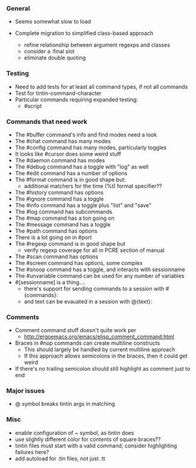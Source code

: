 ### General
 * Seems somewhat slow to load

 * Complete migration to simplified class-based approach
   * refine relationship between argument regexps and classes
   * consider a :final slot
   * eliminate double quoting

### Testing
 * Need to add tests for at least all command types, if not all commands
 * Test for tintin-command-character
 * Particular commands requiring expanded testing:
   * #script

### Commands that need work
 * The #buffer command's info and find modes need a look
 * The #chat command has many modes
 * The #config command has many modes, particularly toggles
 * It looks like #cursor does some weird stuff
 * The #daemon command has modes
 * The #debug command has a toggle with "log" as well
 * The #edit command has a number of options
 * The #format command is in good shape but:
   * additional matchers for the time (%t) format specifier??
 * The #history command has options
 * The #ignore command has a toggle
 * The #info command has a toggle plus "list" and "save"
 * The #log command has subcommands
 * The #map command has a ton going on
 * The #message command has a toggle
 * The #path command has options
 * There is a lot going on in #port
 * The #regexp command is in good shape but
   * verify regexp coverage for all in PCRE section of manual
 * The #scan command has options
 * The #screen command has options, some complex
 * The #snoop command has a toggle, and interacts with sessionname
 * The #unvariable command can be used for any number of variables
 * #[sessionname] is a thing....
   * there's support for sending commands to a session with #<sesssionname> {commands}:
   * and text can be evauated in a session with @<sessionname>{text}:

### Comments
 * Comment command stuff doesn't quite work per
   * http://ergoemacs.org/emacs/elisp_comment_command.html
 * Braces in #nop commands can create multiline constructs
   * This should largely be handled by current multiline approach
   * If this approach allows semicolons in the braces, then it could get weird
 * If there's no trailing semicolon should still highlight as comment just to end

### Major issues
 * @ symbol breaks tintin args in matching

### Misc
 * enable configuration of ~ symbol, as tintin does
 * use slightly different color for contents of square braces??
 * tintin files must start with a valid command; consider highlighting failures here?
 * add autoload for .tin files, not just .tt
